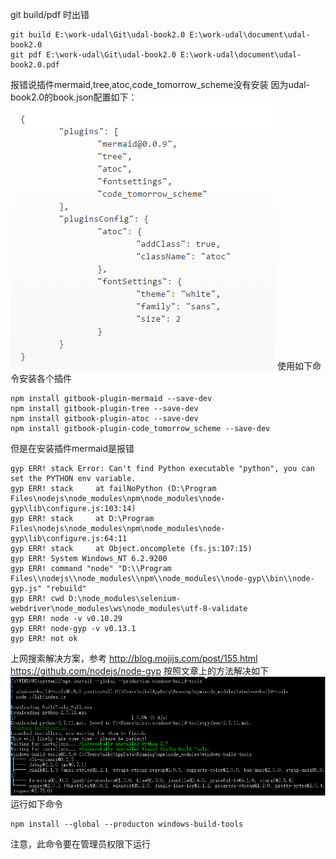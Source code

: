 git build\/pdf 时出错

```
git build E:\work-udal\Git\udal-book2.0 E:\work-udal\document\udal-book2.0
git pdf E:\work-udal\Git\udal-book2.0 E:\work-udal\document\udal-book2.0.pdf
```

报错说插件mermaid,tree,atoc,code\_tomorrow\_scheme没有安装
因为udal-book2.0的book.json配置如下：
![](/assets/book-json.png)
使用如下命令安装各个插件

```
npm install gitbook-plugin-mermaid --save-dev
npm install gitbook-plugin-tree --save-dev
npm install gitbook-plugin-atoc --save-dev
npm install gitbook-plugin-code_tomorrow_scheme --save-dev
```

但是在安装插件mermaid是报错

```
gyp ERR! stack Error: Can't find Python executable "python", you can set the PYTHON env variable.
gyp ERR! stack     at failNoPython (D:\Program Files\nodejs\node_modules\npm\node_modules\node-gyp\lib\configure.js:103:14)
gyp ERR! stack     at D:\Program Files\nodejs\node_modules\npm\node_modules\node-gyp\lib\configure.js:64:11
gyp ERR! stack     at Object.oncomplete (fs.js:107:15)
gyp ERR! System Windows_NT 6.2.9200
gyp ERR! command "node" "D:\\Program Files\\nodejs\\node_modules\\npm\\node_modules\\node-gyp\\bin\\node-gyp.js" "rebuild"
gyp ERR! cwd D:\node_modules\selenium-webdriver\node_modules\ws\node_modules\utf-8-validate
gyp ERR! node -v v0.10.29
gyp ERR! node-gyp -v v0.13.1
gyp ERR! not ok
```

上网搜索解决方案，参考
[http:\/\/blog.mojijs.com\/post\/155.html](http://blog.mojijs.com/post/155.html)
[https:\/\/github.com\/nodejs\/node-gyp](https://github.com/nodejs/node-gyp)
按照文章上的方法解决如下
![](/assets/QQ截图20160920171433.png)
运行如下命令
```
npm install --global --producton windows-build-tools
```
注意，此命令要在管理员权限下运行

